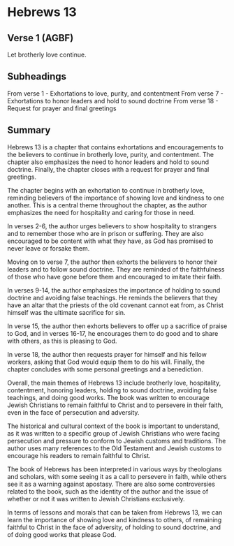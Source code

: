 # Hebrews 13

## Verse 1 (AGBF)

Let brotherly love continue.

## Subheadings

From verse 1 - Exhortations to love, purity, and contentment
From verse 7 - Exhortations to honor leaders and hold to sound doctrine
From verse 18 - Request for prayer and final greetings

## Summary

Hebrews 13 is a chapter that contains exhortations and encouragements to the believers to continue in brotherly love, purity, and contentment. The chapter also emphasizes the need to honor leaders and hold to sound doctrine. Finally, the chapter closes with a request for prayer and final greetings.

The chapter begins with an exhortation to continue in brotherly love, reminding believers of the importance of showing love and kindness to one another. This is a central theme throughout the chapter, as the author emphasizes the need for hospitality and caring for those in need.

In verses 2-6, the author urges believers to show hospitality to strangers and to remember those who are in prison or suffering. They are also encouraged to be content with what they have, as God has promised to never leave or forsake them.

Moving on to verse 7, the author then exhorts the believers to honor their leaders and to follow sound doctrine. They are reminded of the faithfulness of those who have gone before them and encouraged to imitate their faith.

In verses 9-14, the author emphasizes the importance of holding to sound doctrine and avoiding false teachings. He reminds the believers that they have an altar that the priests of the old covenant cannot eat from, as Christ himself was the ultimate sacrifice for sin.

In verse 15, the author then exhorts believers to offer up a sacrifice of praise to God, and in verses 16-17, he encourages them to do good and to share with others, as this is pleasing to God.

In verse 18, the author then requests prayer for himself and his fellow workers, asking that God would equip them to do his will. Finally, the chapter concludes with some personal greetings and a benediction.

Overall, the main themes of Hebrews 13 include brotherly love, hospitality, contentment, honoring leaders, holding to sound doctrine, avoiding false teachings, and doing good works. The book was written to encourage Jewish Christians to remain faithful to Christ and to persevere in their faith, even in the face of persecution and adversity.

The historical and cultural context of the book is important to understand, as it was written to a specific group of Jewish Christians who were facing persecution and pressure to conform to Jewish customs and traditions. The author uses many references to the Old Testament and Jewish customs to encourage his readers to remain faithful to Christ.

The book of Hebrews has been interpreted in various ways by theologians and scholars, with some seeing it as a call to persevere in faith, while others see it as a warning against apostasy. There are also some controversies related to the book, such as the identity of the author and the issue of whether or not it was written to Jewish Christians exclusively.

In terms of lessons and morals that can be taken from Hebrews 13, we can learn the importance of showing love and kindness to others, of remaining faithful to Christ in the face of adversity, of holding to sound doctrine, and of doing good works that please God.